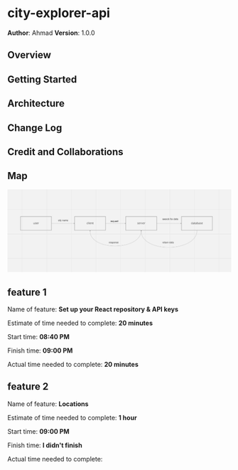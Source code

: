 # city-explorer-api

**Author**: Ahmad
**Version**: 1.0.0

## Overview

<!-- Provide a high level overview of what this application is and why you are building it, beyond the fact that it's an assignment for this class. (i.e. What's your problem domain?) -->

## Getting Started

<!-- What are the steps that a user must take in order to build this app on their own machine and get it running? -->

## Architecture

<!-- Provide a detailed description of the application design. What technologies (languages, libraries, etc) you're using, and any other relevant design information. -->

## Change Log

<!-- Use this area to document the iterative changes made to your application as each feature is successfully implemented. Use time stamps. Here's an example:

01-01-2001 4:59pm - Application now has a fully-functional express server, with a GET route for the location resource. -->

## Credit and Collaborations

<!-- Give credit (and a link) to other people or resources that helped you build this application. -->

## Map

![Map](./unknown.png)

## feature 1

Name of feature: **Set up your React repository & API keys**

Estimate of time needed to complete: **20 minutes**

Start time: **08:40 PM**

Finish time: **09:00 PM**

Actual time needed to complete: **20 minutes**

## feature 2

Name of feature: **Locations**

Estimate of time needed to complete: **1 hour**

Start time: **09:00 PM**

Finish time: **I didn't finish**

Actual time needed to complete:
